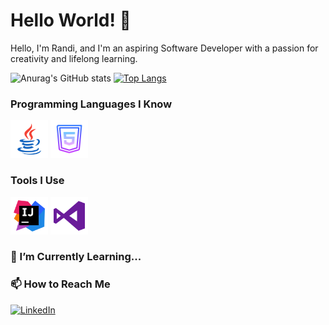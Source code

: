 # Hello World! 👋

Hello, I'm Randi, and I'm an aspiring Software Developer with a passion for creativity and lifelong learning. 

![Anurag's GitHub stats](https://github-readme-stats.vercel.app/api?username=R-Lovelett&show_icons=true&theme=tokyonight)
[![Top Langs](https://github-readme-stats.vercel.app/api/top-langs/?username=R-Lovelett&theme=tokyonight&layout=compact)](https://github.com/anuraghazra/github-readme-stats)

### Programming Languages I Know

<p align="left">
<img src="https://raw.githubusercontent.com/R-Lovelett/R-Lovelett/master/assets/java.svg" height="auto" width="60">

<img src="https://raw.githubusercontent.com/R-Lovelett/R-Lovelett/master/assets/html-5.svg" height="auto" width="60">
</p>

### Tools I Use

<p align="left">
<img src="https://raw.githubusercontent.com/R-Lovelett/R-Lovelett/master/assets/intellij-idea.svg" height="auto" width="60">

<img src="https://raw.githubusercontent.com/R-Lovelett/R-Lovelett/master/assets/visual-studio.svg" height="auto" width="60">
</p>

### 🌱 I’m Currently Learning...

### 📫 How to Reach Me

<a href="https://www.linkedin.com/in/randi-lovelett/">![LinkedIn](https://img.shields.io/badge/LinkedIn-0077B5?style=for-the-badge&logo=linkedin&logoColor=white)</a>


<!---
R-Lovelett/R-Lovelett is a ✨ special ✨ repository because its `README.md` (this file) appears on your GitHub profile.
You can click the Preview link to take a look at your changes.

SVG icons: make an asset folder and link to it in the following format
<img src="https://raw.githubusercontent.com/dustin100/dustin100/master/assests/react-original.svg" height="auto" width="40">
--->
